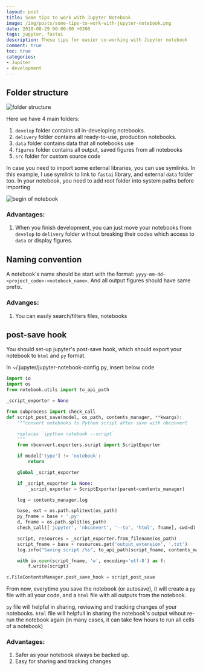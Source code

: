 ```yaml
---
layout: post
title: Some tips to work with Jupyter Notebook
image: /img/posts/some-tips-to-work-with-jupyter-notebook.png
date: 2018-08-29 00:00:00 +0300
tags: jupyter, fastai
description: These tips for easier co-working with Jupyter notebook
comment: true
toc: true
categories:
- Jupiter
- development
---
```


## Folder structure

![folder structure](/some-tips-jupyter-notebook/folder_structure.png)

Here we have 4 main folders:

1. `develop` folder contains all in-developing notebooks.
2. `delivery` folder contains all ready-to-use, production notebooks.
3. `data` folder contains data that all notebooks use
4. `figures` folder contains all output, saved figures from all notebooks
5. `src` folder for custom source code

In case you need to import some external libraries, you can use symlinks.
In this example, I use symlink to link to `fastai` library, and external `data` folder too.
In your notebook, you need to add root folder into system paths before importing

![begin of notebook](/some-tips-jupyter-notebook/begin_notebook.png)

### Advantages:

1. When you finish development, you can just move your notebooks from `develop` to `delivery` folder without breaking their codes which access to `data` or display figures.

## Naming convention

A notebook's name should be start with the format: `yyyy-mm-dd-<project_code>-<notebook_name>`. And all output figures should have same prefix.

### Advanges:

1. You can easily search/filters files, notebooks

## post-save hook

You should set-up jupyter's post-save hook, which should export your notebook to `html` and `py` format.

In ~/.jupyter/jupyter-notebook-config.py, insert below code

```python
import io
import os
from notebook.utils import to_api_path

_script_exporter = None

from subprocess import check_call
def script_post_save(model, os_path, contents_manager, **kwargs):
    """convert notebooks to Python script after save with nbconvert

    replaces `ipython notebook --script`
    """
    from nbconvert.exporters.script import ScriptExporter

    if model['type'] != 'notebook':
        return

    global _script_exporter

    if _script_exporter is None:
        _script_exporter = ScriptExporter(parent=contents_manager)

    log = contents_manager.log

    base, ext = os.path.splitext(os_path)
    py_fname = base + '.py'
    d, fname = os.path.split(os_path)
    check_call(['jupyter', 'nbconvert', '--to', 'html', fname], cwd=d)

    script, resources = _script_exporter.from_filename(os_path)
    script_fname = base + resources.get('output_extension', '.txt')
    log.info("Saving script /%s", to_api_path(script_fname, contents_manager.root_dir))

    with io.open(script_fname, 'w', encoding='utf-8') as f:
        f.write(script)

c.FileContentsManager.post_save_hook = script_post_save
```

From now, everytime you save the notebook (or autosave), it will create a `py` file with all your code, and a `html` file with all outputs from the notebook.

`py` file will helpful in sharing, reviewing and tracking changes of your notebooks.
`html` file will helpfull in sharing the notebook's output wihout re-run the notebook again (in many cases, it can take few hours to run all cells of a notebook)

### Advantages:

1. Safer as your notebook always be backed up.
2. Easy for sharing and tracking changes
